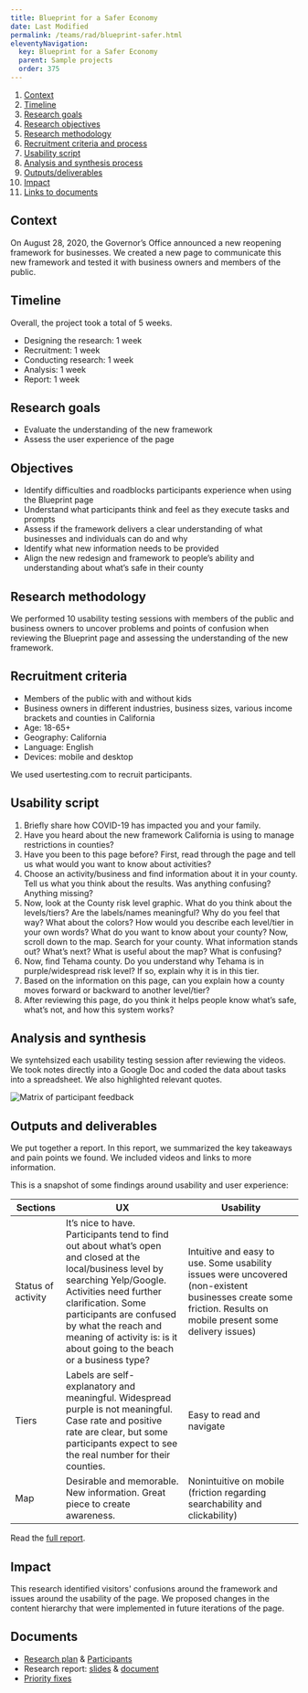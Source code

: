 ```yaml
---
title: Blueprint for a Safer Economy
date: Last Modified 
permalink: /teams/rad/blueprint-safer.html
eleventyNavigation:
  key: Blueprint for a Safer Economy
  parent: Sample projects
  order: 375
---
```


1. [Context](#context)
2. [Timeline](#timeline)
3. [Research goals](#research-goals)
4. [Research objectives](#objectives)
5. [Research methodology](#research-methodology)
6. [Recruitment criteria and process](#recruitment-criteria)
7. [Usability script](#usability-script)
8. [Analysis and synthesis process](#analysis-and-synthesis)
9. [Outputs/deliverables](#outputs-and-deliverables)
10. [Impact](#impact)
11. [Links to  documents](#links-to-documents)
 
## Context
On August 28, 2020, the Governor’s Office announced a new reopening framework for businesses. We created a new page to communicate this new framework and tested it with business owners and members of the public.

## Timeline

Overall, the project took a total of 5 weeks.

* Designing the research: 1 week
* Recruitment: 1 week
* Conducting research: 1 week
* Analysis: 1 week
* Report: 1 week

## Research goals

* Evaluate the understanding of the new framework
* Assess the user experience of the page

## Objectives

* Identify difficulties and roadblocks participants experience when using the Blueprint page
* Understand what participants think and feel as they execute tasks and prompts
* Assess if the framework delivers a clear understanding of what businesses and individuals can do and why
* Identify what new information needs to be provided
* Align the new redesign and framework to people’s ability and understanding about what’s safe in their county

## Research methodology

We performed 10 usability testing sessions with members of the public and business owners to uncover problems and points of confusion when reviewing the Blueprint page and assessing the understanding of the new framework.

## Recruitment criteria

* Members of the public with and without kids
* Business owners in different industries, business sizes, various income brackets and counties in California
* Age: 18-65+
* Geography: California
* Language: English
* Devices: mobile and desktop

We used usertesting.com to recruit participants.

## Usability script

1. Briefly share how COVID-19 has impacted you and your family.
2. Have you heard about the new framework California is using to manage restrictions in counties? 
3. Have you been to this page before? First, read through the page and tell us what would you want to know about activities?
4. Choose an activity/business and find information about it in your county. Tell us what you think about the results.  Was anything confusing? Anything missing? 
5. Now, look at the County risk level graphic. What do you think about the levels/tiers? Are the labels/names meaningful? Why do you feel that way? What about the colors? How would you describe each level/tier in your own words?
What do you want to know about your county? Now, scroll down to the map. Search for your county. What information stands out? What’s next? What is useful about the map? What is confusing?
6. Now, find Tehama county. Do you understand why Tehama is in purple/widespread risk level? If so, explain why it is in this tier.
7. Based on the information on this page, can you explain how a county moves forward or backward to another level/tier?
8. After reviewing this page, do you think it helps people know what’s safe, what’s not, and how this system works? 

## Analysis and synthesis

We syntehsized each usability testing session after reviewing the videos. We took notes directly into a Google Doc and coded the data about tasks into a spreadsheet. We also highlighted relevant quotes. 

![Matrix of participant feedback](https://cagov.github.io/covid19.ca.gov-site-eng-playbook/content/images/coding-blueprint.jpg)

## Outputs and deliverables

We put together a report. In this report, we summarized the key takeaways and pain points we found. We included videos and links to more information.

This is a snapshot of some findings around usability and user experience:

| Sections | UX	| Usability	|
|-	|-	|-	|
| Status of activity | It’s nice to have. Participants tend to find out about what’s open and closed at the local/business level by searching Yelp/Google. <br>Activities need further clarification. Some participants are confused by what the reach and meaning of activity is: is it about going to the beach or a business type? | Intuitive and easy to use. Some usability issues were uncovered (non-existent businesses create some friction. Results on mobile present some delivery issues) |
| Tiers | Labels are self-explanatory and meaningful. Widespread purple is not meaningful.<br>Case rate and positive rate are clear, but some participants expect to see the real number for their counties. | Easy to read and navigate |
| Map | Desirable and memorable. New information. Great piece to create awareness.	| Nonintuitive on mobile (friction regarding searchability and clickability) 	|

Read the [full report](https://docs.google.com/presentation/d/1ga2JmDpwBGK0bAGbDnub3g8VyAaph3ZjCScWVU6V2QA/edit).

## Impact

This research identified visitors' confusions around the framework and issues around the usability of the page. We proposed changes in the content hierarchy that were implemented in future iterations of the page.

## Documents
* [Research plan](https://docs.google.com/document/d/1oyUppAQuXydKguyZ1vVPs-x8qGEDmZZ1ZDiHsmQa7rU/edit) & [Participants](https://docs.google.com/spreadsheets/u/1/d/1aTPJtv0DMKAX3Xzlc301f-AxG0olmD23/edit#gid=374032152)
* Research report: [slides](https://docs.google.com/presentation/u/1/d/1ga2JmDpwBGK0bAGbDnub3g8VyAaph3ZjCScWVU6V2QA/edit?usp=drive_web&ouid=100185044499007273486) & [document](https://docs.google.com/document/d/1v0toMUSnWl1Ongf4eLAPW3qBJMdgrbE2Ot0oZon6pgY/edit)
* [Priority fixes](https://docs.google.com/document/d/1v0toMUSnWl1Ongf4eLAPW3qBJMdgrbE2Ot0oZon6pgY/edit)
